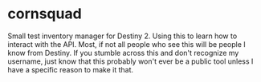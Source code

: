 # cornsquad
Small test inventory manager for Destiny 2. Using this to learn how to interact with the API.
Most, if not all people who see this will be people I know from Destiny. If you stumble across this and don't recognize my
username, just know that this probably won't ever be a public tool unless I have a specific reason to make it that.
